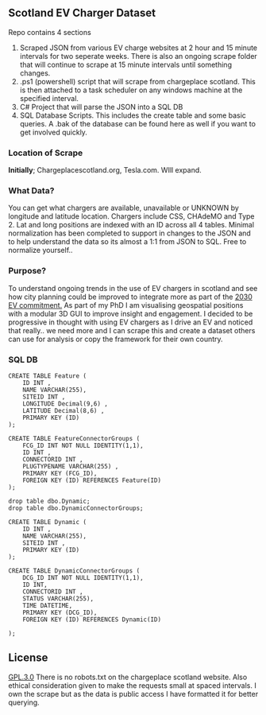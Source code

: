 ## Scotland EV Charger Dataset 
Repo contains 4 sections
1. Scraped JSON from various EV charge websites at 2 hour and 15 minute intervals for two seperate weeks. There is also an ongoing scrape folder that will continue to scrape at 15 minute intervals until something changes.
2. .ps1 (powershell) script that will scrape from chargeplace scotland. This is then attached to a task scheduler on any windows machine at the specified interval. 
3. C# Project that will parse the JSON into a SQL DB
4. SQL Database Scripts. This includes the create table and some basic queries. A .bak of the database can be found here as well if you want to get involved quickly.

### Location of Scrape
**Initially**;
Chargeplacescotland.org, Tesla.com. WIll expand.

### What Data?
You can get what chargers are available, unavailable or UNKNOWN by longitude and latitude location. Chargers include CSS, CHAdeMO and Type 2. Lat and long positions are indexed with an ID across all 4 tables. Minimal normalization has been completed to support in changes to the JSON and to help understand the data so its almost a 1:1 from JSON to SQL. Free to normalize yourself..
### Purpose?
To understand ongoing trends in the use of EV chargers in scotland and see how city planning could be improved to integrate more as part of the [2030 EV commitment.](https://www.greencarguide.co.uk/features/scotland-and-electric-vehicles-whats-happening/#:~:text=The%20Scottish%20government%20has%20now,public%20electric%20vehicle%20charging%20network.) 
As part of my PhD I am visualising geospatial positions with a modular 3D GUI to improve insight and engagement. I decided to be progressive in thought with using EV chargers as I drive an EV and noticed that really.. we need more and I can scrape this and create a dataset others can use for analysis or copy the framework for their own country.

### SQL DB 
```
CREATE TABLE Feature (
	ID INT ,
    NAME VARCHAR(255),
    SITEID INT ,
    LONGITUDE Decimal(9,6) ,
    LATITUDE Decimal(8,6) ,
    PRIMARY KEY (ID)
);

CREATE TABLE FeatureConnectorGroups (
	FCG_ID INT NOT NULL IDENTITY(1,1),
    ID INT ,
    CONNECTORID INT ,
    PLUGTYPENAME VARCHAR(255) ,
    PRIMARY KEY (FCG_ID),
	FOREIGN KEY (ID) REFERENCES Feature(ID)
);

drop table dbo.Dynamic;
drop table dbo.DynamicConnectorGroups;

CREATE TABLE Dynamic (
    ID INT ,
	NAME VARCHAR(255),
    SITEID INT ,
    PRIMARY KEY (ID)
);

CREATE TABLE DynamicConnectorGroups (
	DCG_ID INT NOT NULL IDENTITY(1,1),
    ID INT,
    CONNECTORID INT ,
    STATUS VARCHAR(255),
    TIME DATETIME,
    PRIMARY KEY (DCG_ID),
	FOREIGN KEY (ID) REFERENCES Dynamic(ID)

);

```

## License 
[GPL.3.0](https://choosealicense.com/licenses/gpl-3.0/) There is no robots.txt on the chargeplace scotland website. Also ethical consideration given to make the requests small at spaced intervals. I own the scrape but as the data is public access I have formatted it for better querying.
